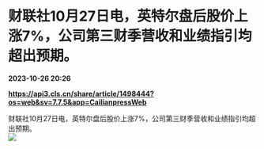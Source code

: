 # 财联社10月27日电，英特尔盘后股价上涨7%，公司第三财季营收和业绩指引均超出预期。

**2023-10-26 20:26**

**https://api3.cls.cn/share/article/1498444?os=web&sv=7.7.5&app=CailianpressWeb**

财联社10月27日电，英特尔盘后股价上涨7%，公司第三财季营收和业绩指引均超出预期。  
![](https://img.cls.cn/images/20231027/AEhoxWDSbH.png)